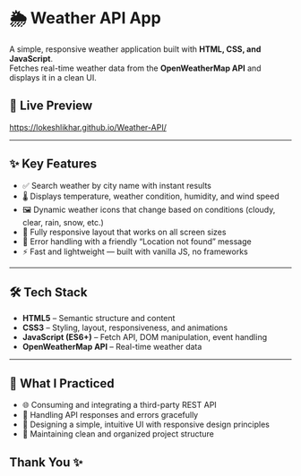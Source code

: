# 🌦️ Weather API App  

A simple, responsive weather application built with **HTML, CSS, and JavaScript**.  
Fetches real-time weather data from the **OpenWeatherMap API** and displays it in a clean UI.  

## 🔗 Live Preview
https://lokeshlikhar.github.io/Weather-API/

---

## ✨ Key Features  

- ✅ Search weather by city name with instant results  
- 🌡️ Displays temperature, weather condition, humidity, and wind speed  
- 🖼️ Dynamic weather icons that change based on conditions (cloudy, clear, rain, snow, etc.)  
- 📱 Fully responsive layout that works on all screen sizes  
- 🚫 Error handling with a friendly “Location not found” message  
- ⚡ Fast and lightweight — built with vanilla JS, no frameworks  

---

## 🛠 Tech Stack  

- **HTML5** – Semantic structure and content  
- **CSS3** – Styling, layout, responsiveness, and animations  
- **JavaScript (ES6+)** – Fetch API, DOM manipulation, event handling  
- **OpenWeatherMap API** – Real-time weather data  

---

## 🎯 What I Practiced  

- 🌐 Consuming and integrating a third-party REST API  
- 📝 Handling API responses and errors gracefully  
- 🎨 Designing a simple, intuitive UI with responsive design principles  
- 🧼 Maintaining clean and organized project structure  

## Thank You ✨

